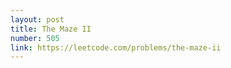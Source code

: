 ```yaml
---
layout: post
title: The Maze II
number: 505
link: https://leetcode.com/problems/the-maze-ii
---
```

